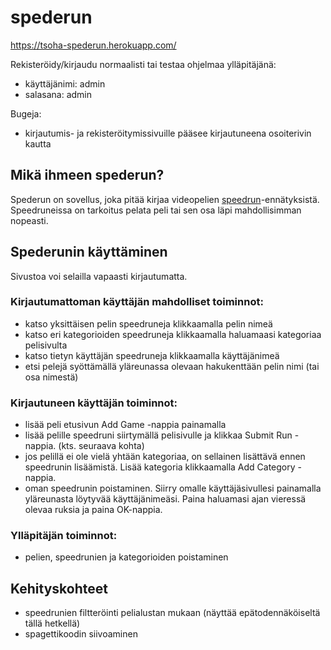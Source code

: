 # spederun

https://tsoha-spederun.herokuapp.com/

Rekisteröidy/kirjaudu normaalisti tai testaa ohjelmaa ylläpitäjänä:

- käyttäjänimi: admin
- salasana: admin

Bugeja:
- kirjautumis- ja rekisteröitymissivuille pääsee kirjautuneena osoiterivin kautta

## Mikä ihmeen spederun?

Spederun on sovellus, joka pitää kirjaa videopelien [speedrun](https://en.wikipedia.org/wiki/Speedrun)-ennätyksistä. Speedruneissa on tarkoitus pelata peli tai sen osa läpi mahdollisimman nopeasti.

## Spederunin käyttäminen

Sivustoa voi selailla vapaasti kirjautumatta.

### Kirjautumattoman käyttäjän mahdolliset toiminnot:
- katso yksittäisen pelin speedruneja klikkaamalla pelin nimeä
- katso eri kategorioiden speedruneja klikkaamalla haluamaasi kategoriaa pelisivulta
- katso tietyn käyttäjän speedruneja klikkaamalla käyttäjänimeä
- etsi pelejä syöttämällä yläreunassa olevaan hakukenttään pelin nimi (tai osa nimestä)

### Kirjautuneen käyttäjän toiminnot:
- lisää peli etusivun Add Game -nappia painamalla
- lisää pelille speedruni siirtymällä pelisivulle ja klikkaa Submit Run -nappia. (kts. seuraava kohta)
- jos pelillä ei ole vielä yhtään kategoriaa, on sellainen lisättävä ennen speedrunin lisäämistä. Lisää kategoria klikkaamalla Add Category -nappia.
- oman speedrunin poistaminen. Siirry omalle käyttäjäsivullesi painamalla yläreunasta löytyvää käyttäjänimeäsi. Paina haluamasi ajan vieressä olevaa ruksia ja paina OK-nappia.

### Ylläpitäjän toiminnot:
- pelien, speedrunien ja kategorioiden poistaminen

## Kehityskohteet
- speedrunien filtteröinti pelialustan mukaan (näyttää epätodennäköiseltä tällä hetkellä)
- spagettikoodin siivoaminen
